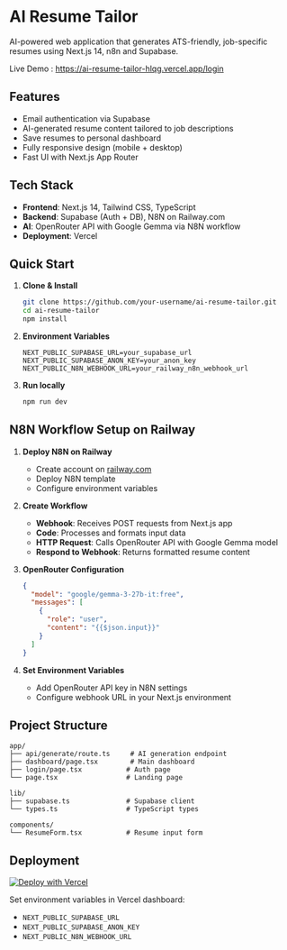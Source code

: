 # AI Resume Tailor

AI-powered web application that generates ATS-friendly, job-specific resumes using Next.js 14, n8n and Supabase.

Live Demo : https://ai-resume-tailor-hlqg.vercel.app/login


## Features

- Email authentication via Supabase
- AI-generated resume content tailored to job descriptions  
- Save resumes to personal dashboard
- Fully responsive design (mobile + desktop)
- Fast UI with Next.js App Router

## Tech Stack

- **Frontend**: Next.js 14, Tailwind CSS, TypeScript
- **Backend**: Supabase (Auth + DB), N8N on Railway.com
- **AI**: OpenRouter API with Google Gemma via N8N workflow
- **Deployment**: Vercel

## Quick Start

1. **Clone & Install**
   ```bash
   git clone https://github.com/your-username/ai-resume-tailor.git
   cd ai-resume-tailor
   npm install
   ```

2. **Environment Variables**
   ```env
   NEXT_PUBLIC_SUPABASE_URL=your_supabase_url
   NEXT_PUBLIC_SUPABASE_ANON_KEY=your_anon_key
   NEXT_PUBLIC_N8N_WEBHOOK_URL=your_railway_n8n_webhook_url
   ```

3. **Run locally**
   ```bash
   npm run dev
   ```

## N8N Workflow Setup on Railway

1. **Deploy N8N on Railway**
   - Create account on [railway.com](https://railway.com)
   - Deploy N8N template
   - Configure environment variables

2. **Create Workflow**
   - **Webhook**: Receives POST requests from Next.js app
   - **Code**: Processes and formats input data
   - **HTTP Request**: Calls OpenRouter API with Google Gemma model
   - **Respond to Webhook**: Returns formatted resume content

3. **OpenRouter Configuration**
   ```json
   {
     "model": "google/gemma-3-27b-it:free",
     "messages": [
       {
         "role": "user",
         "content": "{{$json.input}}"
       }
     ]
   }
   ```

4. **Set Environment Variables**
   - Add OpenRouter API key in N8N settings
   - Configure webhook URL in your Next.js environment

## Project Structure

```
app/
├── api/generate/route.ts     # AI generation endpoint
├── dashboard/page.tsx        # Main dashboard
├── login/page.tsx           # Auth page
└── page.tsx                 # Landing page

lib/
├── supabase.ts              # Supabase client
└── types.ts                 # TypeScript types

components/
└── ResumeForm.tsx           # Resume input form
```

## Deployment

[![Deploy with Vercel](https://vercel.com/button)](https://vercel.com/new/clone?repository-url=https://github.com/your-username/ai-resume-tailor)

Set environment variables in Vercel dashboard:
- `NEXT_PUBLIC_SUPABASE_URL`
- `NEXT_PUBLIC_SUPABASE_ANON_KEY`
- `NEXT_PUBLIC_N8N_WEBHOOK_URL`

